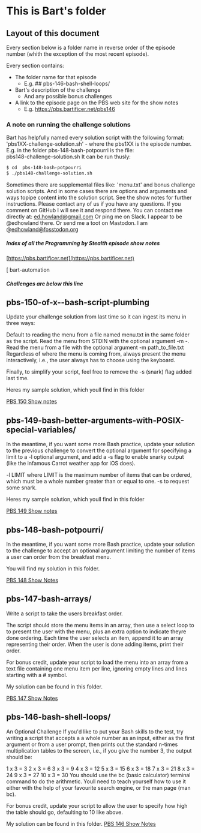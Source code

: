 # This is Bart's folder

## Layout of this document

Every section below is a folder name in reverse order of the episode number
(whith the exception of the most recent episode). 

Every section contains:

- The folder name for that episode
  * E.g. ## pbs-146-bash-shell-loops/
- Bart's description of the challenge
  * And any possible bonus challenges
- A link to the episode page on the PBS web site for the show notes
  * E.g. https://pbs.bartificer.net/pbs146

### A note on running the challenge solutions

Bart has helpfully named every solution  script with the following format:
 'pbs1XX-challenge-solution.sh' - where the pbs1XX is the  episode number.
E.g. in the folder pbs-148-bash-potpourri is the file:  
pbs148-challenge-solution.sh
It can be run thusly:

```bash
$ cd  pbs-148-bash-potpourri
$ ./pbs148-challenge-solution.sh
```

Sometimes there are supplemental files like: 'menu.txt' and bonus challenge 
solution scripts. And in some cases there are options and arguments  and ways 
topipe content into the solution script.
See the show notes for further instructions.
Please contact any of us if you have any questions. If you comment on GitHub I
will see it and respond there.  You can contact me directly at:
ed.howland@gmail.com
Or ping me on Slack. I appear to be @edhowland there.
Or send me a toot on Mastodon. I am @edhowland@fosstodon.org




##### Index of all the Programming by Stealth episode show notes

[https://pbs.bartificer.net](https://pbs.bartificer.net)


[
  bart-automation


##### Challenges are below this line

##  pbs-150-of-x--bash-script-plumbing

Update your challenge solution from last time so it can ingest its menu in three ways:

Default to reading the menu from a file named menu.txt in the same folder as the script.
Read the menu from STDIN with the optional argument -m -.
Read the menu from a file with the optional argument -m path_to_file.txt
Regardless of where the menu is coming from, always present the menu interactively, i.e., the user always has to choose using the keyboard.

Finally, to simplify your script, feel free to remove the -s (snark) flag added last time.

Heres my sample solution, which youll find in this folder

[PBS 150 Show notes](https://pbs.bartificer.net/pbs150)

## pbs-149-bash-better-arguments-with-POSIX-special-variables/

In the meantime, if you want some more Bash practice, update your solution to the previous challenge to convert the optional argument for specifying a limit to a -l optional argument, and add a -s flag to enable snarky output (like the infamous Carrot weather app for iOS does).

-l LIMIT where LIMIT is the maximum number of items that can be ordered, which must be a whole number greater than or equal to one.
-s to request some snark.

Heres my sample solution, which youll find in this folder

[PBS 149 Show notes](https://pbs.bartificer.net/pbs149)


## pbs-148-bash-potpourri/

In the meantime, if you want some more Bash practice, update your solution to the challenge to accept an optional argument limiting the number of items a user can order from the breakfast menu.

You will find my solution in this folder.

[PBS 148 Show Notes](https://pbs.bartificer.net/pbs148)

## pbs-147-bash-arrays/

Write a script to take the users breakfast order.

The script should store the menu items in an array, then use a select loop to to present the user with the menu, plus an extra option to indicate theyre done ordering. Each time the user selects an item, append it to an array representing their order. When the user is done adding items, print their order.

For bonus credit, update your script to load the menu into an array from a text file containing one menu item per line, ignoring empty lines and lines starting with a # symbol.

My solution can be found in this folder.

[PBS 147 Show Notes](https://pbs.bartificer.net/pbs147)


## pbs-146-bash-shell-loops/

An Optional Challenge
If you'd like to put your Bash skills to the test, try writing a script that accepts a a whole number as an input, either as the first argument or from a user prompt, then prints out the standard n-times multiplication tables to the screen, i.e., if you give the number 3, the output should be:

1 x 3 = 3
2 x 3 = 6
3 x 3 = 9
4 x 3 = 12
5 x 3 = 15
6 x 3 = 18
7 x 3 = 21
8 x 3 = 24
9 x 3 = 27
10 x 3 = 30
You should use the bc (basic calculator) terminal command to do the arithmetic. Youll need to teach yourself how to use it either with the help of your favourite search engine, or the man page (man bc).

For bonus credit, update your script to allow the user to specify how high the table should go, defaulting to 10 like above.


My solution can be found in this folder.
[PBS 146 Show Notes](https://pbs.bartificer.net/pbs146)
